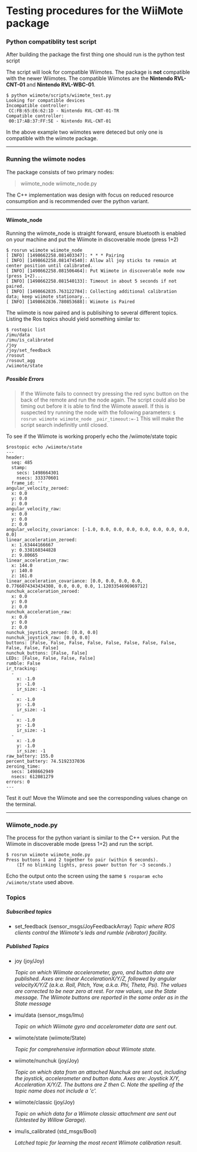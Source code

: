 # Testing procedures for the WiiMote package

### Python compatiblity test script ###
After building the package the first thing one should run is the python test script

The script will look for compatible Wiimotes. The package is **not** compatible with the newer Wiimotes. The compatible Wiimotes are the **Nintendo RVL-CNT-01** and **Nintendo RVL-WBC-01**.

```
$ python wiimote/scripts/wiimote_test.py
Looking for compatible devices
Incompatible controller:
 CC:FB:65:E6:62:1D - Nintendo RVL-CNT-01-TR
Compatible controller:
 00:17:AB:37:FF:5E - Nintendo RVL-CNT-01
```

In the above example two wiimotes were deteced but only one is compatible with the wiimote package.

---

### Running the wiimote nodes ###
The package consists of two primary nodes:
>wiimote_node
wiimote_node.py

The C++ implementation was design with focus on reduced resource consumption and is recommended over the python variant.

---

#### Wiimote_node ####

Running the wiimote_node is straight forward, ensure bluetooth is enabled on your machine and put the Wiimote in discoverable mode (press 1+2)

```
$ rosrun wiimote wiimote_node
[ INFO] [1498662258.081403347]: * * * Pairing
[ INFO] [1498662258.081474540]: Allow all joy sticks to remain at center position until calibrated.
[ INFO] [1498662258.081506464]: Put Wiimote in discoverable mode now (press 1+2)...
[ INFO] [1498662258.081540133]: Timeout in about 5 seconds if not paired.
[ INFO] [1498662835.763122784]: Collecting additional calibration data; keep wiimote stationary...
[ INFO] [1498662836.780853688]: Wiimote is Paired
```
The wiimote is now paired and is publisihing to several different topics. Listing the Ros topics should yield something similar to:

```
$ rostopic list
/imu/data
/imu/is_calibrated
/joy
/joy/set_feedback
/rosout
/rosout_agg
/wiimote/state
```
##### Possible Errors #####

>If the Wiimote fails to connect try pressing the red sync button on the back of the remote and run the node again. The script could also be timing out before it is able to find the Wiimote aswell. If this is suspected try running the node with the following parameters:
`
$ rosrun wiimote wiimote_node _pair_timeout:=-1
`
>This will make the script search indefinitly until closed.

To see if the Wiimote is working properly echo the /wiimote/state topic
```
$rostopic echo /wiimote/state
---
header:
  seq: 485
  stamp:
    secs: 1498664301
    nsecs: 333370601
  frame_id: ''
angular_velocity_zeroed:
  x: 0.0
  y: 0.0
  z: 0.0
angular_velocity_raw:
  x: 0.0
  y: 0.0
  z: 0.0
angular_velocity_covariance: [-1.0, 0.0, 0.0, 0.0, 0.0, 0.0, 0.0, 0.0, 0.0]
linear_acceleration_zeroed:
  x: 1.63444166667
  y: 0.338160344828
  z: 9.80665
linear_acceleration_raw:
  x: 144.0
  y: 140.0
  z: 161.0
linear_acceleration_covariance: [0.0, 0.0, 0.0, 0.0, 0.7766074343434308, 0.0, 0.0, 0.0, 1.1203354696969712]
nunchuk_acceleration_zeroed:
  x: 0.0
  y: 0.0
  z: 0.0
nunchuk_acceleration_raw:
  x: 0.0
  y: 0.0
  z: 0.0
nunchuk_joystick_zeroed: [0.0, 0.0]
nunchuk_joystick_raw: [0.0, 0.0]
buttons: [False, False, False, False, False, False, False, False, False, False, False]
nunchuk_buttons: [False, False]
LEDs: [False, False, False, False]
rumble: False
ir_tracking:
  -
    x: -1.0
    y: -1.0
    ir_size: -1
  -
    x: -1.0
    y: -1.0
    ir_size: -1
  -
    x: -1.0
    y: -1.0
    ir_size: -1
  -
    x: -1.0
    y: -1.0
    ir_size: -1
raw_battery: 155.0
percent_battery: 74.5192337036
zeroing_time:
  secs: 1498662949
  nsecs: 612081279
errors: 0
---
```

Test it out! Move the Wiimote and see the corresponding values change on the terminal.

---
### Wiimote_node.py ###
The process for the python variant is similar to the C++ version. Put the Wiimote in discoverable mode (press 1+2) and run the script.

```
$ rosrun wiimote wiimote_node.py
Press buttons 1 and 2 together to pair (within 6 seconds).
    (If no blinking lights, press power button for ~3 seconds.)
```
Echo the output onto the screen using the same `$ rosparam echo /wiimote/state` used above.


### Topics ###
##### Subscribed topics #####
* set_feedback (sensor_msgs/JoyFeedbackArray)
*Topic where ROS clients control the Wiimote's leds and rumble (vibrator) facility.* 

##### Published Topics #####
* joy (joy/Joy) 

   *Topic on which Wiimote accelerometer, gyro, and button data are published. Axes are: linear AccelerationX/Y/Z, followed by angular velocityX/Y/Z (a.k.a. Roll, Pitch, Yaw, a.k.a. Phi, Theta, Psi). The values are corrected to be near zero at rest. For raw values, use the State message. The Wiimote buttons are reported in the same order as in the State message*  

* imu/data (sensor_msgs/Imu) 

   *Topic on which Wiimote gyro and accelerometer data are sent out.*  

* wiimote/state (wiimote/State)

   *Topic for comprehensive information about Wiimote state.*  

* wiimote/nunchuk (joy/Joy)

   *Topic on which data from an attached Nunchuk are sent out, including the joystick, accelerometer and button data. Axes are: Joystick X/Y, Acceleration X/Y/Z. The buttons are Z then C. Note the spelling of the topic name does not include a 'c'.*  

* wiimote/classic (joy/Joy)

   *Topic on which data for a Wiimote classic attachment are sent out (Untested by Willow Garage).*  

* imu/is_calibrated (std_msgs/Bool)

   *Latched topic for learning the most recent Wiimote calibration result.*  


